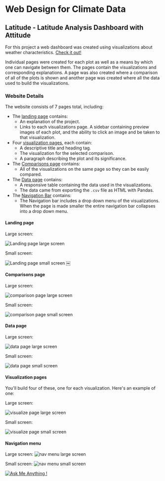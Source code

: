 # Web Design for Climate Data


## Latitude - Latitude Analysis Dashboard with Attitude

For this project a web dashboard was created using visualizations about weather characteristics. [Check it out!](https://kflores56.github.io/Climate-Analysis-Web-Design/)

Individual pages were created for each plot as well as a means by which one can navigate between them. The pages contain the visualizations and corresponding explanations. A page was also created where a comparison of all of the plots is shown and another page was created where all the data used to build the visualizations.

### Website Details

The website consists of 7 pages total, including:

* The [landing page](#landing-page) contains:
  * An explanation of the project.
  * Links to each visualizations page. A sidebar containing preview images of each plot, and the ability to click an image and be taken to that visualization.
* Four [visualization pages](#visualization-pages), each contain:
  * A descriptive title and heading tag.
  * The visualization for the selected comparison.
  * A paragraph describing the plot and its significance.
* The [Comparisons page](#comparisons-page) contains:
  *  All of the visualizations on the same page so they can be easily compared.
* The [Data page](#data-page) contains:
  * A responsive table containing the data used in the visualizations.
  * The data came from exporting the `.csv` file as HTML with Pandas. 
* The [Navigation Bar](#navigation-menu) contains:
    * The Navigation bar includes a drop down menu of the visualizations. When the page is made smaller the entire navigation bar collapses into a drop down menu.

#### <a id="landing-page"></a>Landing page

Large screen:

![Landing page large screen](https://github.com/kflores56/Web-Design-Challenge/blob/main/ReadMe_img/index_lg.png)

Small screen:

![Landing page small screen](https://github.com/kflores56/Web-Design-Challenge/blob/main/ReadMe_img/index_sm.png)
￼

#### <a id="comparisons-page"></a>Comparisons page

Large screen:

![comparison page large screen](https://github.com/kflores56/Web-Design-Challenge/blob/main/ReadMe_img/comp_lg.png)

Small screen:

![comparison page small screen](https://github.com/kflores56/Web-Design-Challenge/blob/main/ReadMe_img/comp_sm.png)

#### <a id="data-page"></a>Data page

Large screen:

![data page large screen](https://github.com/kflores56/Web-Design-Challenge/blob/main/ReadMe_img/data_lg.png)


Small screen:

![data page small screen](https://github.com/kflores56/Web-Design-Challenge/blob/main/ReadMe_img/data_sm.png)

#### <a id="visualization-pages"></a>Visualization pages

You'll build four of these, one for each visualization. Here's an example of one:

Large screen:

![visualize page large screen](https://github.com/kflores56/Web-Design-Challenge/blob/main/ReadMe_img/humid_lg.png)

Small screen:

![visualize page small screen](https://github.com/kflores56/Web-Design-Challenge/blob/main/ReadMe_img/humid_sm.png)

#### <a id="navigation-menu"></a>Navigation menu

Large screen:
![nav menu large screen](https://github.com/kflores56/Web-Design-Challenge/blob/main/ReadMe_img/menu_lg.png)

Small screen:
![nav menu small screen](https://github.com/kflores56/Web-Design-Challenge/blob/main/ReadMe_img/dropdown_sm.png)


[![Ask Me Anything !](https://img.shields.io/badge/Ask%20me-anything-1abc9c.svg)](mailto:kristin.flores56@gmail.com)
